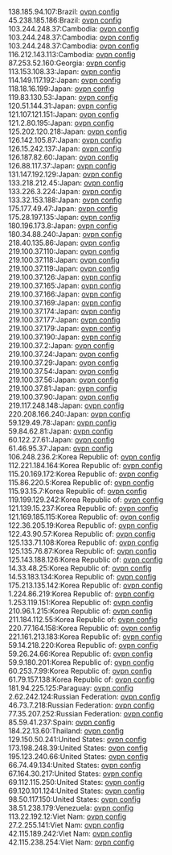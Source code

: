 138.185.94.107:Brazil: [ovpn config](vpn/138_185_94_107.ovpn)  
45.238.185.186:Brazil: [ovpn config](vpn/45_238_185_186.ovpn)  
103.244.248.37:Cambodia: [ovpn config](vpn/103_244_248_37.ovpn)  
103.244.248.37:Cambodia: [ovpn config](vpn/103_244_248_37.ovpn)  
103.244.248.37:Cambodia: [ovpn config](vpn/103_244_248_37.ovpn)  
116.212.143.113:Cambodia: [ovpn config](vpn/116_212_143_113.ovpn)  
87.253.52.160:Georgia: [ovpn config](vpn/87_253_52_160.ovpn)  
113.153.108.33:Japan: [ovpn config](vpn/113_153_108_33.ovpn)  
114.149.117.192:Japan: [ovpn config](vpn/114_149_117_192.ovpn)  
118.18.16.199:Japan: [ovpn config](vpn/118_18_16_199.ovpn)  
119.83.130.53:Japan: [ovpn config](vpn/119_83_130_53.ovpn)  
120.51.144.31:Japan: [ovpn config](vpn/120_51_144_31.ovpn)  
121.107.121.151:Japan: [ovpn config](vpn/121_107_121_151.ovpn)  
121.2.80.195:Japan: [ovpn config](vpn/121_2_80_195.ovpn)  
125.202.120.218:Japan: [ovpn config](vpn/125_202_120_218.ovpn)  
126.142.105.87:Japan: [ovpn config](vpn/126_142_105_87.ovpn)  
126.15.242.137:Japan: [ovpn config](vpn/126_15_242_137.ovpn)  
126.187.82.60:Japan: [ovpn config](vpn/126_187_82_60.ovpn)  
126.88.117.37:Japan: [ovpn config](vpn/126_88_117_37.ovpn)  
131.147.192.129:Japan: [ovpn config](vpn/131_147_192_129.ovpn)  
133.218.212.45:Japan: [ovpn config](vpn/133_218_212_45.ovpn)  
133.226.3.224:Japan: [ovpn config](vpn/133_226_3_224.ovpn)  
133.32.153.188:Japan: [ovpn config](vpn/133_32_153_188.ovpn)  
175.177.49.47:Japan: [ovpn config](vpn/175_177_49_47.ovpn)  
175.28.197.135:Japan: [ovpn config](vpn/175_28_197_135.ovpn)  
180.196.173.8:Japan: [ovpn config](vpn/180_196_173_8.ovpn)  
180.34.88.240:Japan: [ovpn config](vpn/180_34_88_240.ovpn)  
218.40.135.86:Japan: [ovpn config](vpn/218_40_135_86.ovpn)  
219.100.37.110:Japan: [ovpn config](vpn/219_100_37_110.ovpn)  
219.100.37.118:Japan: [ovpn config](vpn/219_100_37_118.ovpn)  
219.100.37.119:Japan: [ovpn config](vpn/219_100_37_119.ovpn)  
219.100.37.126:Japan: [ovpn config](vpn/219_100_37_126.ovpn)  
219.100.37.165:Japan: [ovpn config](vpn/219_100_37_165.ovpn)  
219.100.37.166:Japan: [ovpn config](vpn/219_100_37_166.ovpn)  
219.100.37.169:Japan: [ovpn config](vpn/219_100_37_169.ovpn)  
219.100.37.174:Japan: [ovpn config](vpn/219_100_37_174.ovpn)  
219.100.37.177:Japan: [ovpn config](vpn/219_100_37_177.ovpn)  
219.100.37.179:Japan: [ovpn config](vpn/219_100_37_179.ovpn)  
219.100.37.190:Japan: [ovpn config](vpn/219_100_37_190.ovpn)  
219.100.37.2:Japan: [ovpn config](vpn/219_100_37_2.ovpn)  
219.100.37.24:Japan: [ovpn config](vpn/219_100_37_24.ovpn)  
219.100.37.29:Japan: [ovpn config](vpn/219_100_37_29.ovpn)  
219.100.37.54:Japan: [ovpn config](vpn/219_100_37_54.ovpn)  
219.100.37.56:Japan: [ovpn config](vpn/219_100_37_56.ovpn)  
219.100.37.81:Japan: [ovpn config](vpn/219_100_37_81.ovpn)  
219.100.37.90:Japan: [ovpn config](vpn/219_100_37_90.ovpn)  
219.117.248.148:Japan: [ovpn config](vpn/219_117_248_148.ovpn)  
220.208.166.240:Japan: [ovpn config](vpn/220_208_166_240.ovpn)  
59.129.49.78:Japan: [ovpn config](vpn/59_129_49_78.ovpn)  
59.84.62.81:Japan: [ovpn config](vpn/59_84_62_81.ovpn)  
60.122.27.61:Japan: [ovpn config](vpn/60_122_27_61.ovpn)  
61.46.95.37:Japan: [ovpn config](vpn/61_46_95_37.ovpn)  
106.248.236.2:Korea Republic of: [ovpn config](vpn/106_248_236_2.ovpn)  
112.221.184.164:Korea Republic of: [ovpn config](vpn/112_221_184_164.ovpn)  
115.20.169.172:Korea Republic of: [ovpn config](vpn/115_20_169_172.ovpn)  
115.86.220.5:Korea Republic of: [ovpn config](vpn/115_86_220_5.ovpn)  
115.93.15.7:Korea Republic of: [ovpn config](vpn/115_93_15_7.ovpn)  
119.199.129.242:Korea Republic of: [ovpn config](vpn/119_199_129_242.ovpn)  
121.139.15.237:Korea Republic of: [ovpn config](vpn/121_139_15_237.ovpn)  
121.169.185.115:Korea Republic of: [ovpn config](vpn/121_169_185_115.ovpn)  
122.36.205.19:Korea Republic of: [ovpn config](vpn/122_36_205_19.ovpn)  
122.43.90.57:Korea Republic of: [ovpn config](vpn/122_43_90_57.ovpn)  
125.133.71.108:Korea Republic of: [ovpn config](vpn/125_133_71_108.ovpn)  
125.135.76.87:Korea Republic of: [ovpn config](vpn/125_135_76_87.ovpn)  
125.143.188.126:Korea Republic of: [ovpn config](vpn/125_143_188_126.ovpn)  
14.33.48.25:Korea Republic of: [ovpn config](vpn/14_33_48_25.ovpn)  
14.53.183.134:Korea Republic of: [ovpn config](vpn/14_53_183_134.ovpn)  
175.213.135.142:Korea Republic of: [ovpn config](vpn/175_213_135_142.ovpn)  
1.224.86.219:Korea Republic of: [ovpn config](vpn/1_224_86_219.ovpn)  
1.253.119.151:Korea Republic of: [ovpn config](vpn/1_253_119_151.ovpn)  
210.96.1.215:Korea Republic of: [ovpn config](vpn/210_96_1_215.ovpn)  
211.184.112.55:Korea Republic of: [ovpn config](vpn/211_184_112_55.ovpn)  
220.77.164.158:Korea Republic of: [ovpn config](vpn/220_77_164_158.ovpn)  
221.161.213.183:Korea Republic of: [ovpn config](vpn/221_161_213_183.ovpn)  
59.14.218.220:Korea Republic of: [ovpn config](vpn/59_14_218_220.ovpn)  
59.26.24.66:Korea Republic of: [ovpn config](vpn/59_26_24_66.ovpn)  
59.9.180.201:Korea Republic of: [ovpn config](vpn/59_9_180_201.ovpn)  
60.253.7.99:Korea Republic of: [ovpn config](vpn/60_253_7_99.ovpn)  
61.79.157.138:Korea Republic of: [ovpn config](vpn/61_79_157_138.ovpn)  
181.94.225.125:Paraguay: [ovpn config](vpn/181_94_225_125.ovpn)  
2.62.242.124:Russian Federation: [ovpn config](vpn/2_62_242_124.ovpn)  
46.73.7.218:Russian Federation: [ovpn config](vpn/46_73_7_218.ovpn)  
77.35.207.252:Russian Federation: [ovpn config](vpn/77_35_207_252.ovpn)  
85.59.41.237:Spain: [ovpn config](vpn/85_59_41_237.ovpn)  
184.22.13.60:Thailand: [ovpn config](vpn/184_22_13_60.ovpn)  
129.150.50.241:United States: [ovpn config](vpn/129_150_50_241.ovpn)  
173.198.248.39:United States: [ovpn config](vpn/173_198_248_39.ovpn)  
195.123.240.66:United States: [ovpn config](vpn/195_123_240_66.ovpn)  
66.74.49.134:United States: [ovpn config](vpn/66_74_49_134.ovpn)  
67.164.30.217:United States: [ovpn config](vpn/67_164_30_217.ovpn)  
69.112.115.250:United States: [ovpn config](vpn/69_112_115_250.ovpn)  
69.120.101.124:United States: [ovpn config](vpn/69_120_101_124.ovpn)  
98.50.117.150:United States: [ovpn config](vpn/98_50_117_150.ovpn)  
38.51.238.179:Venezuela: [ovpn config](vpn/38_51_238_179.ovpn)  
113.22.192.12:Viet Nam: [ovpn config](vpn/113_22_192_12.ovpn)  
27.2.255.141:Viet Nam: [ovpn config](vpn/27_2_255_141.ovpn)  
42.115.189.242:Viet Nam: [ovpn config](vpn/42_115_189_242.ovpn)  
42.115.238.254:Viet Nam: [ovpn config](vpn/42_115_238_254.ovpn)  
